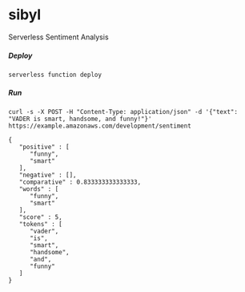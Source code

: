 # sibyl
Serverless Sentiment Analysis

##### Deploy
```
serverless function deploy
```

##### Run

```
curl -s -X POST -H "Content-Type: application/json" -d '{"text": "VADER is smart, handsome, and funny!"}' https://example.amazonaws.com/development/sentiment
```

```
{
   "positive" : [
      "funny",
      "smart"
   ],
   "negative" : [],
   "comparative" : 0.833333333333333,
   "words" : [
      "funny",
      "smart"
   ],
   "score" : 5,
   "tokens" : [
      "vader",
      "is",
      "smart",
      "handsome",
      "and",
      "funny"
   ]
}
```
